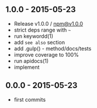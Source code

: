 

## 1.0.0 - 2015-05-23
- Release v1.0.0 / npm@v1.0.0
- strict deps range with `~`
- run keywordd(1)
- add `see also` section
- add .gulp() - method/docs/tests
- improve coverage to 100%
- run apidocs(1)
- implement

## 0.0.0 - 2015-05-23
- first commits
